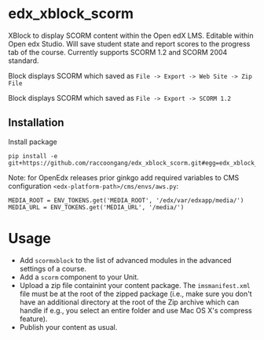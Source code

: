 edx_xblock_scorm
=========================
XBlock to display SCORM content within the Open edX LMS.  Editable within Open edx Studio. Will save student state and report scores to the progress tab of the course.
Currently supports SCORM 1.2 and SCORM 2004 standard.

Block displays SCORM which saved as `File -> Export -> Web Site -> Zip File`

Block displays SCORM which saved as `File -> Export -> SCORM 1.2`


Installation
------------

Install package

    pip install -e git+https://github.com/raccoongang/edx_xblock_scorm.git#egg=edx_xblock_scorm

Note: for OpenEdx releases prior ginkgo add required variables to CMS configuration ```<edx-platform-path>/cms/envs/aws.py```:

```
MEDIA_ROOT = ENV_TOKENS.get('MEDIA_ROOT', '/edx/var/edxapp/media/')
MEDIA_URL = ENV_TOKENS.get('MEDIA_URL', '/media/')
```

# Usage
* Add `scormxblock` to the list of advanced modules in the advanced settings of a course.
* Add a `scorm` component to your Unit. 
* Upload a zip file containint your content package.  The `imsmanifest.xml` file must be at the root of the zipped package (i.e., make sure you don't have an additional directory at the root of the Zip archive which can handle if e.g., you select an entire folder and use Mac OS X's compress feature).
* Publish your content as usual.
